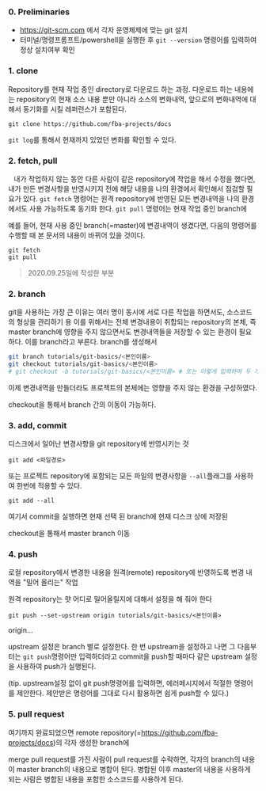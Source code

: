 ### 0. Preliminaries

- https://git-scm.com 에서 각자 운영체제에 맞는 git 설치
- 터미널/명령프롬프트/powershell을 실행한 후  ```git --version``` 명령어를 입력하여 정상 설치여부 확인

### 1. clone

Repository를 현재 작업 중인 directory로 다운로드 하는 과정. 다운로드 하는 내용에는 repository의 현재 소스 내용 뿐만 아니라 소스의 변화내역, 앞으로의 변화내역에 대해서 동기화를 시킬 레퍼런스가 포함된다.
```
git clone https://github.com/fba-projects/docs
```

```git log```를 통해서 현재까지 있었던 변화를 확인할 수 있다.

### 2. fetch, pull
``` ```
내가 작업하지 않는 동안 다른 사람이 같은 repository에 작업을 해서 수정을 했다면, 내가 만든 변경사항을 반영시키지 전에 해당 내용을 나의 환경에서 확인해서 점검할 필요가 있다. ```git fetch``` 명령어는 원격 repository에 반영된 모든 변경내역을 나의 환경에서도 사용 가능하도록 동기화 한다. ```git pull``` 명령어는 현재 작업 중인 branch에 

예를 들어, 현재 사용 중인 branch(=master)에 변경내역이 생겼다면, 다음의 명령어를 수행할 때 본 문서의 내용이 바뀌어 있을 것이다.

```
git fetch
git pull
```
> 2020.09.25일에 작성한 부분

### 2. branch

git을 사용하는 가장 큰 이유는 여러 명이 동시에 서로 다른 작업을 하면서도, 소스코드의 형상을 관리하기 용
이를 위해서는 전체 변경내용이 취합되는 repository의 본체, 즉 master branch에 영향을 주지 않으면서도 변경내역들을 저장할 수 있는 환경이 필요하다. 이를 branch라고 부른다. branch를 생성해서 

```bash
git branch tutorials/git-basics/<본인이름>
git checkout tutorials/git-basics/<본인이름>
# git checkout -b tutorials/git-basics/<본인이름> # 또는 이렇게 입력하여 두 개 명령어를 한 번에 수행할 수 있다.
```
이제 변경내역을 만들더라도 프로젝트의 본체에는 영향을 주지 않는 환경을 구성하였다.

checkout을 통해서 branch 간의 이동이 가능하다.

### 3. add, commit 
디스크에서 일어난 변경사항을 git repository에 반영시키는 것

```
git add <파일경로>
```

또는 프로젝트 repository에 포함되는 모든 파일의 변경사항을 ```--all```플래그를 사용하여 한번에 적용할 수 있다.
```
git add --all
```

여기서 commit을 실행하면 현재 선택 된 branch에 현재 디스크 상에 저장된 


checkout을 통해서 master branch 이동


### 4. push 
로컬 repository에서 변경한 내용을 원격(remote) repository에 반영하도록 변경 내역을 "밀어 올리는" 작업

원격 repository는 햣 
어디로 밀어올릴지에 대해서 설정을 해 줘야 한다
```
git push --set-upstream origin tutorials/git-basics/<본인이름>
```

origin... 

upstream 설정은 branch 별로 설정한다. 한 번 upstream을 설정하고 나면 그 다음부터는 ```git push```명령어만 입력하더라고 commit을 push할 때마다 같은 upstream 설정을 사용하여 push가 실행된다.

(tip. upstream설정 없이 git push명령어를 입력하면, 에러메시지에서 적절한 명령어를 제안한다. 제안받은 명령어를 그대로 다시 활용하면 쉽게 push할 수 있다.)


### 5. pull request
여기까지 완료되었으면 remote repository(=https://github.com/fba-projects/docs)의 각자 생성한 branch에



merge pull request를 가진 사람이 pull request를 수락하면, 각자의 branch의 내용이 master branch의 내용으로 병합이 된다. 병합된 이후 master의 내용을 사용하게 되는 사람은 병합된 내용을 포함한 소스코드를 사용하게 된다.
